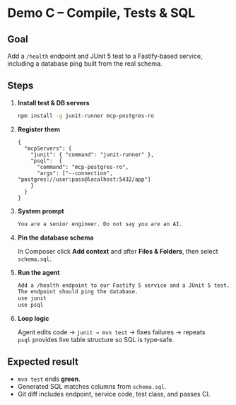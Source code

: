 # Demo C – Compile, Tests & SQL

## Goal

Add a `/health` endpoint and JUnit 5 test to a Fastify‑based service, including a database ping built from the real schema.

## Steps

1. **Install test & DB servers**

   ```bash
   npm install -g junit-runner mcp-postgres-ro
   ```

2. **Register them**

   ```jsonc
   {
     "mcpServers": {
       "junit": { "command": "junit-runner" },
       "psql":  {
         "command": "mcp-postgres-ro",
         "args": ["--connection", "postgres://user:pass@localhost:5432/app"]
       }
     }
   }
   ```

3. **System prompt**

   ```txt
   You are a senior engineer. Do not say you are an AI.
   ```

4. **Pin the database schema**

   In Composer click **Add context** and after **Files & Folders**, then select `schema.sql`.

5. **Run the agent**

   ```txt
   Add a /health endpoint to our Fastify 5 service and a JUnit 5 test.
   The endpoint should ping the database.
   use junit
   use psql
   ```

6. **Loop logic**

   Agent edits code → `junit → mvn test` → fixes failures → repeats  
   `psql` provides live table structure so SQL is type‑safe.

## Expected result

* `mvn test` ends **green**.  
* Generated SQL matches columns from `schema.sql`.  
* Git diff includes endpoint, service code, test class, and passes CI.
